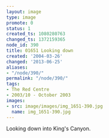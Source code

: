```yaml
---
layout: image
type: image
promote: 0
status: 1
created_ts: 1080280763
changed_ts: 1372159365
node_id: 390
title: 01651 Looking down
created: '2004-03-26'
changed: '2013-06-25'
aliases:
- "/node/390/"
permalink: "/node/390/"
tags:
- The Red Centre
- 2003/10 - October 2003
images:
- src: image/images/img_1651-390.jpg
  name: img_1651-390.jpg
---
```

Looking down into King's Canyon.
